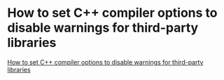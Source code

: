 # How to set C++ compiler options to disable warnings for third-party libraries
[How to set C++ compiler options to disable warnings for third-party libraries](https://aiwithcloud.com/2022/09/15/how_to_set_c_compiler_options_to_disable_warnings_for_third_party_libraries/)